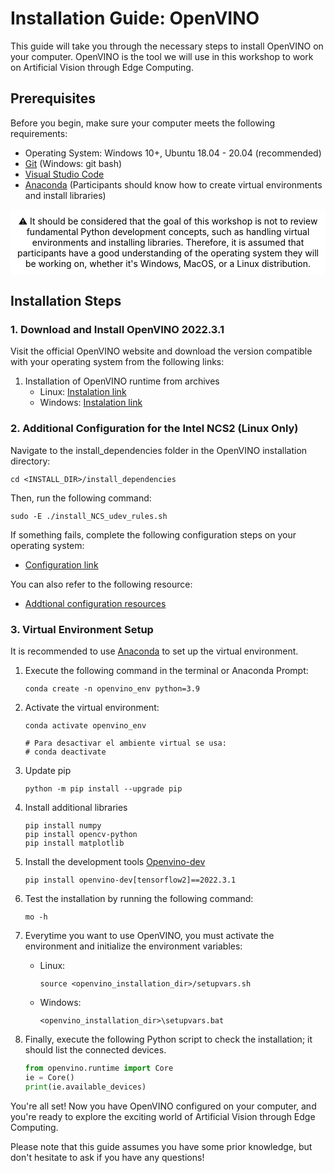 # Installation Guide: OpenVINO

This guide will take you through the necessary steps to install OpenVINO on your computer. OpenVINO is the tool we will use in this workshop to work on Artificial Vision through Edge Computing.

## Prerequisites

Before you begin, make sure your computer meets the following requirements:

- Operating System: Windows 10+, Ubuntu 18.04 - 20.04 (recommended)
- [Git](https://git-scm.com/) (Windows: git bash)
- [Visual Studio Code](https://code.visualstudio.com/)
- [Anaconda](https://www.anaconda.com/download) (Participants should know how to create virtual environments and install libraries)

<div style="text-align:center; background-color:#ffff; padding:10px; color:black;">
⚠️ It should be considered that the goal of this workshop is not to review fundamental Python development concepts, such as handling virtual environments and installing libraries. Therefore, it is assumed that participants have a good understanding of the operating system they will be working on, whether it's Windows, MacOS, or a Linux distribution.
</div>

## Installation Steps

### 1. Download and Install OpenVINO 2022.3.1

Visit the official OpenVINO website and download the version compatible with your operating system from the following links:

1. Installation of OpenVINO runtime from archives
    - Linux: [Instalation link](https://docs.openvino.ai/2022.3/openvino_docs_install_guides_installing_openvino_from_archive_linux.html)
    - Windows: [Instalation link](https://docs.openvino.ai/2022.3/openvino_docs_install_guides_installing_openvino_from_archive_windows.html)

### 2. Additional Configuration for the Intel NCS2 (Linux Only)
Navigate to the install_dependencies folder in the OpenVINO installation directory:

```
cd <INSTALL_DIR>/install_dependencies
```

Then, run the following command:

```
sudo -E ./install_NCS_udev_rules.sh
```

If something fails, complete the following configuration steps on your operating system:

- [Configuration link](https://docs.openvino.ai/2022.3/openvino_docs_install_guides_configurations_for_ncs2.html#ncs-guide)

You can also refer to the following resource:

- [Addtional configuration resources](https://medium.com/openvino-toolkit/how-to-run-openvino-with-neural-compute-stick-2-on-linux-9ab1f185c920)

### 3. Virtual Environment Setup

It is recommended to use [Anaconda](https://www.anaconda.com/download) to set up the virtual environment.

1. Execute the following command in the terminal or Anaconda Prompt:
    
    ```
    conda create -n openvino_env python=3.9
    ```
    
2. Activate the virtual environment:
    
    ```
    conda activate openvino_env
    
    # Para desactivar el ambiente virtual se usa:
    # conda deactivate
    ```
    
3. Update pip
    
    ```
    python -m pip install --upgrade pip
    ```

4. Install additional libraries
   
    ```
    pip install numpy
    pip install opencv-python
    pip install matplotlib

    ```

5. Install the development tools [Openvino-dev](https://docs.openvino.ai/2022.3/openvino_docs_install_guides_install_dev_tools.html#doxid-openvino-docs-install-guides-install-dev-tools)
    
    ```
    pip install openvino-dev[tensorflow2]==2022.3.1
    ```

6. Test the installation by running the following command:
    
    
    ```
    mo -h
    ```

7. Everytime you want to use OpenVINO, you must activate the environment and initialize the environment variables:
   
   - Linux:
       
        ```
        source <openvino_installation_dir>/setupvars.sh
        ```
    
    - Windows:
        
        ```
        <openvino_installation_dir>\setupvars.bat
        ```
    
8. Finally, execute the following Python script to check the installation; it should list the connected devices.
    
    ```python
    from openvino.runtime import Core
    ie = Core()
    print(ie.available_devices)
    ```
    

You're all set! Now you have OpenVINO configured on your computer, and you're ready to explore the exciting world of Artificial Vision through Edge Computing.

Please note that this guide assumes you have some prior knowledge, but don't hesitate to ask if you have any questions!
